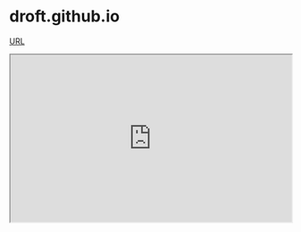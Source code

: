 # droft.github.io

[URL](https://drive.google.com/file/d/1Za7Kka7ovyx-yt1R83XWnyM2jQbGWIL7/view)

<iframe
  src="https://codepen.io/team/codepen/embed/preview/PNaGbb"
  style="width:100%; height:300px;"
></iframe>


